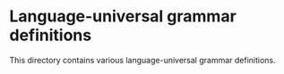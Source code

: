 # Language-universal grammar definitions

This directory contains various language-universal grammar definitions.
